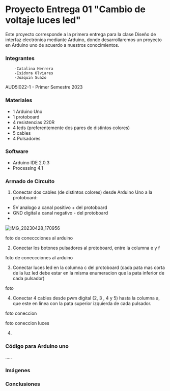# Proyecto Entrega 01 "Cambio de voltaje luces led"

   Este proyecto corresponde a la primera entrega para la clase Diseño de interfaz electrónica mediante Arduino, donde desarrollaremos un proyecto en Arduino uno de acuerdo a nuestros conocimientos.
   
   ### Integrantes
        -Catalina Herrera
        -Isidora Olviares
        -Joaquin Suazo
AUD5I022-1 - Primer Semestre 2023

### Materiales
  - 1 Arduino Uno
  - 1 protoboard
  - 4 resistencias 220R
  - 4 leds (preferentemente dos pares de distintos colores)
  - 5 cables
  - 4 Pulsadores

### Software
  - Arduino IDE 2.0.3
  - Processing 4.1

### Armado de Circuito
  1. Conectar dos cables (de distintos colores)  desde Arduino Uno a la protoboard:
   - 5V analogo a canal positivo + del protoboard
   - GND digital a canal negativo - del protoboard
   - 
![IMG_20230428_170956](https://user-images.githubusercontent.com/128843818/235259618-0fdea52e-1e0f-4b52-8046-6f5f5598f3ae.jpg)

foto de coneccciones al arduino

  2. Conectar los botones pulsadores al protoboard, entre la columna e y f 
  
foto de coneccciones al arduino

  3. Conectar luces led en la columna c del protoboard (cada pata mas corta de la luz led debe estar en la misma enumeracion que la pata inferior de cada pulsador)
  
  foto
  
  4.  Conectar 4 cables desde pwm digital (2, 3 , 4 y 5) hasta la columna a, que este en linea con la pata superior izquierda de cada pulsador. 
  
 foto coneccion 
  
foto coneccion luces

  4. 
  
### Código para Arduino uno
.....

### Imágenes


### Conclusiones

